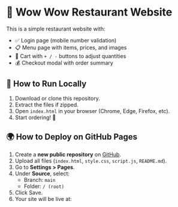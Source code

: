 # 🍔 Wow Wow Restaurant Website

This is a simple restaurant website with:

- ✅ Login page (mobile number validation)  
- 📋 Menu page with items, prices, and images  
- 🛒 Cart with `+ / -` buttons to adjust quantities  
- 💰 Checkout modal with order summary  


## 🚀 How to Run Locally
1. Download or clone this repository.  
2. Extract the files if zipped.  
3. Open `index.html` in your browser (Chrome, Edge, Firefox, etc).  
4. Start ordering! 🎉  



## 🌍 How to Deploy on GitHub Pages
1. Create a **new public repository** on [GitHub](https://github.com).  
2. Upload all files (`index.html`, `style.css`, `script.js`, `README.md`).  
3. Go to **Settings > Pages**.  
4. Under **Source**, select:
   - Branch: `main`  
   - Folder: `/ (root)`  
5. Click Save.  
6. Your site will be live at:  
